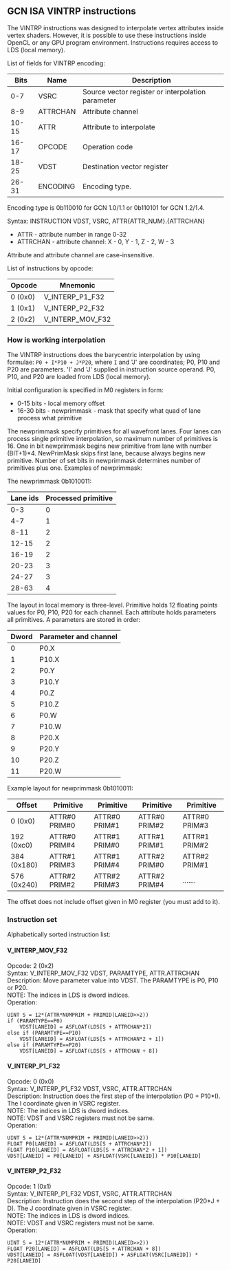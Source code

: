 ## GCN ISA VINTRP instructions

The VINTRP instructions was designed to interpolate vertex attributes inside
vertex shaders. However, it is possible to use these instructions inside OpenCL or
any GPU program environment. Instructions requires access to LDS (local memory).

List of fields for VINTRP encoding:

Bits  | Name     | Description
------|----------|------------------------------
0-7   | VSRC     | Source vector register or interpolation parameter
8-9   | ATTRCHAN | Attribute channel
10-15 | ATTR     | Attribute to interpolate
16-17 | OPCODE   | Operation code
18-25 | VDST     | Destination vector register
26-31 | ENCODING | Encoding type.

Encoding type is 0b110010 for GCN 1.0/1.1 or 0b110101 for GCN 1.2/1.4.

Syntax: INSTRUCTION VDST, VSRC, ATTR{ATTR_NUM}.{ATTRCHAN}

* ATTR - attribute number in range 0-32
* ATTRCHAN - attribute channel: X - 0, Y - 1, Z - 2, W - 3

Attribute and attribute channel are case-insensitive.

List of instructions by opcode:

 Opcode      | Mnemonic
-------------|-----------------------
 0 (0x0)     | V_INTERP_P1_F32
 1 (0x1)     | V_INTERP_P2_F32
 2 (0x2)     | V_INTERP_MOV_F32

### How is working interpolation

The VINTRP instructions does the barycentric interpolation by using formulae:
`P0 + I*P10 + J*P20`, where `I` and 'J' are coordinates; P0, P10 and P20 are parameters.
'I' and  'J' supplied in instruction source operand. P0, P10, and P20 are loaded from
LDS (local memory).

Initial configuration is specified in M0 registers in form:

* 0-15 bits - local memory offset
* 16-30 bits - newprimmask - mask that specify what quad of lane process what primitive

The newprimmask specify primitives for all wavefront lanes. Four lanes can process
single primitive interpolation, so maximum number of primitives is 16. One in bit
newprimmask begins new primitive from lane with number (BIT+1)*4. NewPrimMask skips first
lane, because always begins new primitive. Number of set bits in newprimmask determines
number of primitives plus one. Examples of newprimmask:

The newprimmask 0b1010011:

Lane ids | Processed primitive
---------|---------------------------------
 0-3     | 0
 4-7     | 1
 8-11    | 2
 12-15   | 2
 16-19   | 2
 20-23   | 3
 24-27   | 3
 28-63   | 4

The layout in local memory is three-level. Primitive holds 12 floating points values for
P0, P10, P20 for each channel. Each attribute holds parameters all primitives.
A parameters are stored in order:

Dword | Parameter and channel
------|-------------------------------
 0    | P0.X
 1    | P10.X
 2    | P0.Y
 3    | P10.Y
 4    | P0.Z
 5    | P10.Z
 6    | P0.W
 7    | P10.W
 8    | P20.X
 9    | P20.Y
 10   | P20.Z
 11   | P20.W

Example layout for newprimmask 0b1010011:

 Offset      | Primitive     | Primitive     | Primitive     | Primitive
-------------|---------------|---------------|---------------|-------------------
 0 (0x0)     | ATTR#0 PRIM#0 | ATTR#0 PRIM#1 | ATTR#0 PRIM#2 | ATTR#0 PRIM#3
 192 (0xc0)  | ATTR#0 PRIM#4 | ATTR#1 PRIM#0 | ATTR#1 PRIM#1 | ATTR#1 PRIM#2
 384 (0x180) | ATTR#1 PRIM#3 | ATTR#1 PRIM#4 | ATTR#2 PRIM#0 | ATTR#2 PRIM#1
 576 (0x240) | ATTR#2 PRIM#2 | ATTR#2 PRIM#3 | ATTR#2 PRIM#4 | .......
 
The offset does not include offset given in M0 register (you must add to it).

### Instruction set

Alphabetically sorted instruction list:

#### V_INTERP_MOV_F32

Opcode: 2 (0x2)  
Syntax: V_INTERP_MOV_F32 VDST, PARAMTYPE, ATTR.ATTRCHAN  
Description: Move parameter value into VDST. The PARAMTYPE is P0, P10 or P20.  
NOTE: The indices in LDS is dword indices.  
Operation:  
```
UINT S = 12*(ATTR*NUMPRIM + PRIMID(LANEID>>2))
if (PARAMTYPE==P0)
    VDST[LANEID] = ASFLOAT(LDS[S + ATTRCHAN*2])
else if (PARAMTYPE==P10)
    VDST[LANEID] = ASFLOAT(LDS[S + ATTRCHAN*2 + 1])
else if (PARAMTYPE==P20)
    VDST[LANEID] = ASFLOAT(LDS[S + ATTRCHAN + 8])
```

#### V_INTERP_P1_F32

Opcode: 0 (0x0)  
Syntax: V_INTERP_P1_F32 VDST, VSRC, ATTR.ATTRCHAN  
Description: Instruction does the first step of the interpolation (P0 + P10*I). The I
coordinate given in VSRC register.  
NOTE: The indices in LDS is dword indices.  
NOTE: VDST and VSRC registers must not be same.  
Operation:  
```
UINT S = 12*(ATTR*NUMPRIM + PRIMID(LANEID>>2))
FLOAT P0[LANEID] = ASFLOAT(LDS[S + ATTRCHAN*2])
FLOAT P10[LANEID] = ASFLOAT(LDS[S + ATTRCHAN*2 + 1])
VDST[LANEID] = P0[LANEID] + ASFLOAT(VSRC[LANEID]) * P10[LANEID]
```

#### V_INTERP_P2_F32

Opcode: 1 (0x1)  
Syntax: V_INTERP_P1_F32 VDST, VSRC, ATTR.ATTRCHAN  
Description: Instruction does the second step of the interpolation (P20*J + D). The J
coordinate given in VSRC register.  
NOTE: The indices in LDS is dword indices.  
NOTE: VDST and VSRC registers must not be same.  
Operation:  
```
UINT S = 12*(ATTR*NUMPRIM + PRIMID(LANEID>>2))
FLOAT P20[LANEID] = ASFLOAT(LDS[S + ATTRCHAN + 8])
VDST[LANEID] = ASFLOAT(VDST[LANEID]) + ASFLOAT(VSRC[LANEID]) * P20[LANEID]
```
